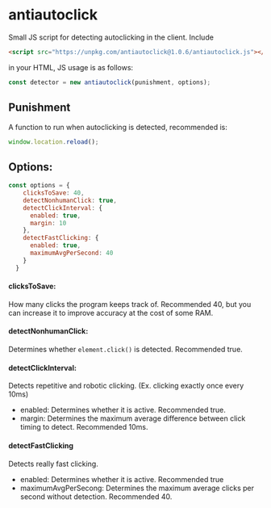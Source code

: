 # antiautoclick
Small JS script for detecting autoclicking in the client.
Include 
```HTML
<script src="https://unpkg.com/antiautoclick@1.0.6/antiautoclick.js"></script>
```
in your HTML, JS usage is as follows:
```Javascript
const detector = new antiautoclick(punishment, options);
```

## Punishment

A function to run when autoclicking is detected, recommended is:
```Javascript
window.location.reload();
```

## Options:
```Javascript
const options = {
    clicksToSave: 40,
    detectNonhumanClick: true,
    detectClickInterval: {
      enabled: true,
      margin: 10
    },
    detectFastClicking: {
      enabled: true,
      maximumAvgPerSecond: 40
    }
  }
```

#### clicksToSave:
How many clicks the program keeps track of. Recommended 40, but you can increase it to improve accuracy at the cost of some RAM.

#### detectNonhumanClick:
Determines whether `element.click()` is detected. Recommended true.

#### detectClickInterval:
Detects repetitive and robotic clicking. (Ex. clicking exactly once every 10ms)
- enabled: Determines whether it is active. Recommended true.
- margin: Determines the maximum average difference between click timing to detect. Recommended 10ms.

#### detectFastClicking
Detects really fast clicking.
- enabled: Determines whether it is active. Recommended true
- maximumAvgPerSecong: Determines the maximum average clicks per second without detection. Recommended 40.
